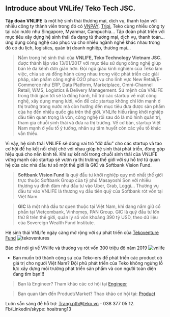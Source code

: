 ## Introduce about VNLife/ Teko Tech JSC.

**Tập đoàn VNLIFE** là một hệ sinh thái thương mại, dịch vụ, thanh toán với nhiều công ty thành viên trong đó có [VNPAY](https://vnpay.vn/), [Tripi](https://www.tripi.vn/), Teko cùng nhiều công ty tại các nước như Singapore, Myanmar, Campuchia… Tập đoàn phát triển với mục tiêu xây dựng hệ sinh thái đa dạng từ thương mại, dịch vụ, thanh toán… ứng dụng công nghệ cao phục vụ cho nhiều ngành nghề khác nhau trong đó có du lịch, logistics, quản trị doanh nghiệp, thương mại…

> Nằm trong hệ sinh thái của **VNLIFE, Teko Technology Vietnam JSC.** được thành lập vào 13/01/2017 với mục tiêu sử dụng công nghệ giúp bán lẻ đa kênh đơn giản hơn. Đội ngũ giàu kinh nghiệm của Teko làm việc, chia sẻ và đồng hành cùng nhau trong việc phát triển các giải pháp, sản phẩm công nghệ O2O phục vụ cho lĩnh vực New Retail/E-Commerce như ERP, Data Platform, Marketplace, Omni-Channel Retail, WMS, Logistics & Delivery Management.
Sứ mệnh của VNLIFE trong thời gian tới sẽ là đồng hành, hỗ trợ các startup về mặt công nghệ, xây dựng mạng lưới, vốn để các startup không chỉ lớn mạnh ở thị trường trong nước mà còn hướng đến mục tiêu đưa được sản phẩm của họ đến nhiều quốc gia trên thế giới.
VNLife hiểu rằng khởi nghiệp đầu tiên quan trọng là vốn, công nghệ rồi sau đó là mô hình quản trị, tham gia chuỗi sinh thái và đưa ra thị trường. Về cơ bản, startup Việt Nam mạnh ở yếu tố ý tưởng, nhân sự tâm huyết còn các yếu tố khác vẫn thiếu.

Vì vậy, hệ sinh thái VNLIFE sẽ đóng vai trò "đỡ đầu" cho các startup và tạo cơ hội để họ kết nối chặt chẽ với nhau giúp hệ sinh thái phát triển, đóng góp hiệu quả cho nền kinh tế. Khi sự kết nối trong chuỗi sinh thái của VNLIFE vững mạnh các startup sẽ vươn ra thị trường thế giới với sự hỗ trợ từ quan hệ của các nhà đầu tư số một thế giới là GIC và Softbank Vision Fund.

> **Softbank Vision Fund** là quỹ đầu tư khởi nghiệp quy mô nhất thế giới trực thuộc Softbank Group của tỷ phú Masayoshi Son với nhiều thương vụ đình đám như đầu tư vào Uber, Grab, Loggi… Thương vụ đầu tư vào VNLIFE là thương vụ đầu tiên quỹ của Softbank rót vốn tại Việt Nam.

> **GIC** là một nhà đầu tư quen thuộc tại Việt Nam, khi đang nắm giữ cổ phần tại Vietcombank, Vinhomes, PAN Group. GIC là quỹ đầu tư lớn thứ 8 trên thế giới, quản lý số vốn khoảng 390 tỷ USD, theo dữ liệu của Sovereign Wealth Fund Institute.

Hệ sinh thái VNLife ngày càng mở rộng với sự phát triển của [Tekoventure Fund](https://tekoventures.vn/)
![tekoventures](https://lh3.googleusercontent.com/rQO-CMqWSJr4_RHqywo-_ZrhMCvQSzJqrGHp-s9RBkm66vGHOeP52Da_HyKDIyeR2vwplZM6ft_WZSQLx00ESdveA-rmAWnZ-79eASOxXBmlvAo0zjhlOKagLfzFPFMSdb_KiOfZctcaCd48l89up5aSG-v0HKO-PUQvYN1L5tsARJn7ALrDXWx1f7uXEwriA3wJFxKh-yA5eIqpYRQW5vdy8MXwx2sd10CztYqP4Mm5E1p8oG0sFQ7TcycCRwYKolr10FogUfs0ioUOqiU0ZO1KijdzZz1sg0dOS2s_brcRsnc7MHsiCX3hv45IwNWxYHxs44mx6e8CDaZ1aOy5BXseveiPzkLbpDSdlSWmlU-ERw9-dHa-Ev3kBwsm0Ns4BjwQE9sSAhh2HTESk9v5-Vmy8zva-Ls8JK6aQ6tzHyDxhTZZ_3FNXnu7wuQ44UD8ajm6rb9nqVLJXDvbzYkLa0Or0eXKBE_svSSIBnU8xPHaDdfsrm0uQ82svbstVDl9vjnDxC5ZaMgmyyg95S0BMd9a2vx-dezR4uk70y2BHruYZ70QRmgrQbuU5dbKg9weZhPB3ga0NW-xYe7JUJ1an8I0EvFPf9PbcyAY6hNA0rauCT5U1YszhYlKOEQeghGtjDs_A9XdjBR_U_UWrG9cBhxyP7hBNbmxa4Rfu186NO24AZjlvvgvZwY=w947-h858-no)

Báo chí nói gì về VNlife và thương vụ rót vốn 300 triệu đô năm 2019
![vnlife](https://lh3.googleusercontent.com/P0CkGnXCMVr21uQmmPS4FJvHumy8uqhCLhMFikdkqd1Yq6LYMje9dYH8fd4b3wFSmSEZ0EkX8ht0W9SlVaXLKmGTu6SwquYQl8aaLiQAXhG4p0ZzwC-spmSbp9F5eVZSQ4q7Go569Miz0mupmaTW-LscX1a5mYfxb7jQH9Hq1f0AB_M1i61-0-OgiF8AD8bw-2Kd5yvrFMUMa347i05f3NuC6mzTaSSgWG-hRb2esC8RuM_G5M6qdKRWszLd98XHHwDGObAQzTTraK7JbTi9y9ssUW2bH46lYI8pM_rqp239mgjEzkblIUE-JjS0RejJhlDHzuFDmLg24sqUYSufajP7xJs1MzYrPYIOTK-73oTiREA-vQEBPPVt9QGmW9UzFqYoAC3skYvZoJIaOiF29sBJkwc9qfSskNyC1pdTyYrNXKPX1a--UPdE0dpTe0DvBKH0lzBvBoZ-o49fQtFvsCODxcvIPOg1cKDgB1eCG_M1Gt5xcj4o04l83fyWb8g0_cSRKJSos3EpvJDgNJM_xyL9j-JK2Si0w838cyH19qDZWuK0SHadKtO_wnDVLM6-IZamGih67C1Bz0l5op7TKqTVqy3oBrtrVba1uwUu6EKdaKFNAmdxKw_GfvdMQOxGYtZ_xeHKqTZohsQZPP9GYGvG5Gn7IKwATZCuArG8SRltDnLdrdDJZzU=w819-h947-no)

* Bạn muốn trở thành cộng sự của Teko-ers để phát triển các product có giá trị cho người Việt Nam? Đội phũ phát triển của Teko không ngừng lỗ lực xây dựng môi trường phát triển sản phẩm và con người toàn diện đang tìm bạn!!!
> Bạn là Engineer? Tham khảo các cơ hội tại [Engineer](https://github.com/hoaitrang13/VNLife-Teko-Tech-JSC.-Opportunities/tree/master/Engineer)

> Bạn quan tâm đến Product/Market? Thao khảo cơ hội tại: [Product](https://github.com/hoaitrang13/VNLife-Teko-Tech-JSC.-Opportunities/tree/master/Product)

Luôn sẵn sàng để hỗ trợ: Trang.pth@teko.vn - 038 377 05 12.
Fb/Linkedin/skype: hoaitrang13
